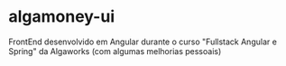 # algamoney-ui
FrontEnd desenvolvido em Angular durante o curso "Fullstack Angular e Spring" da Algaworks (com algumas melhorias pessoais)
